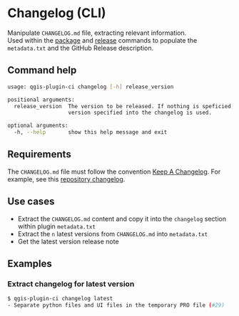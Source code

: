 # Changelog (CLI)

Manipulate `CHANGELOG.md` file, extracting relevant information.  
Used within the [package](cli_package) and [release](cli_release) commands to populate the `metadata.txt` and the GitHub Release description.

## Command help

```bash
usage: qgis-plugin-ci changelog [-h] release_version

positional arguments:
  release_version  The version to be released. If nothing is speficied, the latest
                   version specified into the changelog is used.

optional arguments:
  -h, --help       show this help message and exit
```

## Requirements

The `CHANGELOG.md` file must follow the convention [Keep A Changelog](https://keepachangelog.com/). For example, see this [repository changelog](https://github.com/opengisch/qgis-plugin-ci/blob/master/CHANGELOG.md).

## Use cases

- Extract the `CHANGELOG.md` content and copy it into the `changelog` section within plugin `metadata.txt`
- Extract the `n` latest versions from `CHANGELOG.md` into `metadata.txt`
- Get the latest version release note

## Examples

### Extract changelog for latest version

```bash
$ qgis-plugin-ci changelog latest
- Separate python files and UI files in the temporary PRO file (#29)
```
